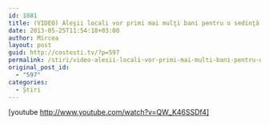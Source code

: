 ```yaml
---
id: 1881
title: (VIDEO) Aleşii locali vor primi mai mulţi bani pentru o sedinţă
date: 2013-05-25T11:54:18+03:00
author: Mircea
layout: post
guid: http://costesti.tv/?p=597
permalink: /stiri/video-alesii-locali-vor-primi-mai-multi-bani-pentru-o-sedinta/
original_post_id:
  - "597"
categories:
  - Știri
---
```

[youtube http://www.youtube.com/watch?v=QW_K46SSDf4]